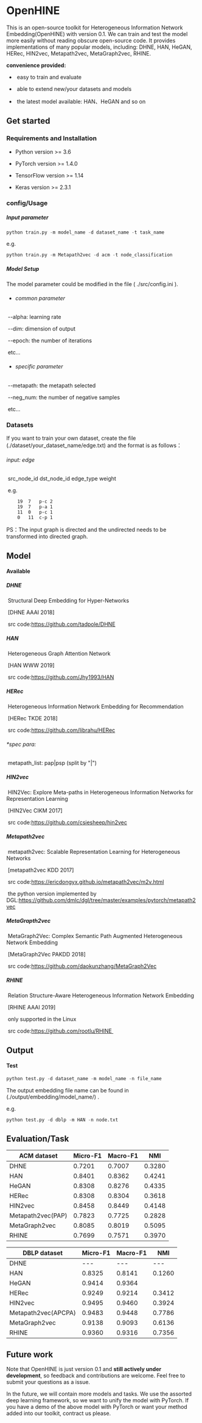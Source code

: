 # OpenHINE

This is an open-source toolkit for Heterogeneous Information Network Embedding(OpenHINE) with version 0.1. We can train and test the model more easily without reading obscure open-source code. It provides implementations of many popular models, including: DHNE, HAN, HeGAN, HERec, HIN2vec, Metapath2vec, MetaGraph2vec, RHINE.

**convenience provided:**

- ​	easy to train and evaluate

- ​	able to extend new/your datasets and models

- ​	the latest model available: HAN、HeGAN and so on	


## Get started

### Requirements and Installation

- Python version >= 3.6


- PyTorch version >= 1.4.0

- TensorFlow version  >= 1.14

- Keras version >= 2.3.1


### config/Usage

##### Input parameter

```python
python train.py -m model_name -d dataset_name -t task_name
```

e.g.

```python
python train.py -m Metapath2vec -d acm -t node_classification
```



##### Model Setup

The model parameter could be modified in the file ( ./src/config.ini ).

- ###### 	common parameter


​	--alpha:	learning rate

​	--dim:	dimension of output

​	--epoch: the number of iterations	

​	etc...

- ###### 	specific parameter


​	--metapath:	the metapath selected

​	--neg_num:	the number of negative samples		

​	etc...

### Datasets

If you want to train your own dataset, create the file (./dataset/your_dataset_name/edge.txt) and the format   is as follows：

###### 	input:	edge

​		src_node_id	dst_node_id	edge_type	weight

​	e.g.

		19	7	p-c	2
		19	7	p-a	1
		11	0	p-c	1
		0	11	c-p	1

PS：The input graph is directed and the undirected needs to be transformed into directed graph.

## Model

#### Available

##### 	DHNE

​		Structural Deep Embedding for Hyper-Networks 

​		[DHNE AAAI 2018]

​		src code:https://github.com/tadpole/DHNE

##### 	HAN

​		Heterogeneous Graph Attention Network

​		 [HAN WWW 2019]

​		src code:https://github.com/Jhy1993/HAN

##### 	HERec

​		Heterogeneous Information Network Embedding for Recommendation 

​		[HERec TKDE 2018]

​		src code:https://github.com/librahu/HERec

###### 		*spec para: 

​			metapath_list: pap|psp	(split by "|")

##### 	HIN2vec

​		HIN2Vec: Explore Meta-paths in Heterogeneous Information Networks for Representation Learning 

​		[HIN2Vec CIKM 2017]

​		src code:https://github.com/csiesheep/hin2vec

##### 	Metapath2vec	

​		metapath2vec: Scalable Representation Learning for Heterogeneous Networks 

​		[metapath2vec KDD 2017]

​		src code:https://ericdongyx.github.io/metapath2vec/m2v.html

​		the python version implemented by DGL:https://github.com/dmlc/dgl/tree/master/examples/pytorch/metapath2vec 

##### 	MetaGrapth2vec

​		MetaGraph2Vec: Complex Semantic Path Augmented Heterogeneous Network Embedding

​		[MetaGraph2Vec PAKDD 2018]

​		src code:https://github.com/daokunzhang/MetaGraph2Vec

##### 	RHINE

​		Relation Structure-Aware Heterogeneous Information Network Embedding 

​		[RHINE AAAI 2019]

​		only supported in the Linux

​		src code:https://github.com/rootlu/RHINE 

## Output

#### Test

```python
python test.py -d dataset_name -m model_name -n file_name
```

The output embedding file name can be found in (./output/embedding/model_name/) .

e.g.

```python
python test.py -d dblp -m HAN -n node.txt
```

## Evaluation/Task

| ACM dataset       | Micro-F1 | Macro-F1 | NMI    |
| ----------------- | -------- | -------- | ------ |
| DHNE              | 0.7201   | 0.7007   | 0.3280 |
| HAN               | 0.8401   | 0.8362   | 0.4241 |
| HeGAN             | 0.8308   | 0.8276   | 0.4335 |
| HERec             | 0.8308   | 0.8304   | 0.3618 |
| HIN2vec           | 0.8458   | 0.8449   | 0.4148 |
| Metapath2vec(PAP) | 0.7823   | 0.7725   | 0.2828 |
| MetaGraph2vec     | 0.8085   | 0.8019   | 0.5095 |
| RHINE             | 0.7699   | 0.7571   | 0.3970 |

| DBLP dataset        | Micro-F1 | Macro-F1 | NMI    |
| ------------------- | -------- | -------- | ------ |
| DHNE                | ---      | ---      | ---    |
| HAN                 | 0.8325   | 0.8141   | 0.1260 |
| HeGAN               | 0.9414   | 0.9364   |        |
| HERec               | 0.9249   | 0.9214   | 0.3412 |
| HIN2vec             | 0.9495   | 0.9460   | 0.3924 |
| Metapath2vec(APCPA) | 0.9483   | 0.9448   | 0.7786 |
| MetaGraph2vec       | 0.9138   | 0.9093   | 0.6136 |
| RHINE               | 0.9360   | 0.9316   | 0.7356 |

## Future work

Note that OpenHINE is just version 0.1 and **still actively under development**, so feedback and contributions are welcome. Feel free to submit your questions as a issue.

In the future, we will contain more models and tasks. We use the assorted deep learning framework, so we want to unify the model with PyTorch. If you have a demo of the above model with PyTorch or want your method added into our toolkit, contract us please.
